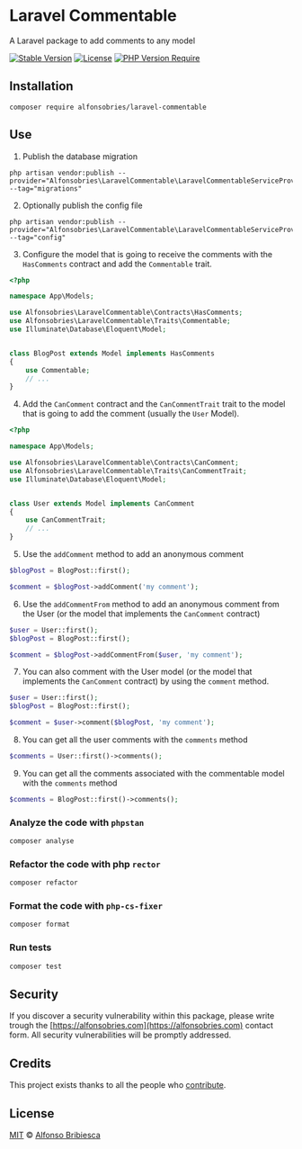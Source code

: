 # Laravel Commentable

A Laravel package to add comments to any model

[![Stable Version](http://poser.pugx.org/alfonsobries/laravel-commentable/v)](https://packagist.org/packages/alfonsobries/laravel-commentable) [![License](http://poser.pugx.org/alfonsobries/laravel-commentable/license)](https://packagist.org/packages/alfonsobries/laravel-commentable) [![PHP Version Require](http://poser.pugx.org/alfonsobries/laravel-commentable/require/php)](https://packagist.org/packages/alfonsobries/laravel-commentable)

## Installation

```console
composer require alfonsobries/laravel-commentable
```

## Use

1. Publish the database migration

```console
php artisan vendor:publish --provider="Alfonsobries\LaravelCommentable\LaravelCommentableServiceProvider" --tag="migrations"
```

2. Optionally publish the config file

```console
php artisan vendor:publish --provider="Alfonsobries\LaravelCommentable\LaravelCommentableServiceProvider" --tag="config"
```


3. Configure the model that is going to receive the comments with the `HasComments` contract and add the `Commentable` trait.

```php
<?php

namespace App\Models;

use Alfonsobries\LaravelCommentable\Contracts\HasComments;
use Alfonsobries\LaravelCommentable\Traits\Commentable;
use Illuminate\Database\Eloquent\Model;


class BlogPost extends Model implements HasComments
{
    use Commentable;
    // ...
}
```

4. Add the `CanComment` contract and the `CanCommentTrait` trait to the model that is going to add the comment (usually the `User` Model).

```php
<?php

namespace App\Models;

use Alfonsobries\LaravelCommentable\Contracts\CanComment;
use Alfonsobries\LaravelCommentable\Traits\CanCommentTrait;
use Illuminate\Database\Eloquent\Model;


class User extends Model implements CanComment
{
    use CanCommentTrait;
    // ...
}
```

5. Use the `addComment` method to add an anonymous comment


```php
$blogPost = BlogPost::first();

$comment = $blogPost->addComment('my comment');
```

6. Use the `addCommentFrom` method to add an anonymous comment from the User (or the model that implements the `CanComment` contract)


```php
$user = User::first();
$blogPost = BlogPost::first();

$comment = $blogPost->addCommentFrom($user, 'my comment');
```

7. You can also comment with the User model (or the model that implements the `CanComment` contract) by using the `comment` method.

```php
$user = User::first();
$blogPost = BlogPost::first();

$comment = $user->comment($blogPost, 'my comment');
```

8. You can get all the user comments with the `comments` method

```php
$comments = User::first()->comments();
```

9. You can get all the comments associated with the commentable model with the `comments` method

```php
$comments = BlogPost::first()->comments();
```

### Analyze the code with `phpstan`

```bash
composer analyse
```

### Refactor the code with php `rector`

```bash
composer refactor
```

### Format the code with `php-cs-fixer`

```bash
composer format
```

### Run tests

```bash
composer test
```

## Security

If you discover a security vulnerability within this package, please write trough the [https://alfonsobries.com](https://alfonsobries.com) contact form. All security vulnerabilities will be promptly addressed.

## Credits

This project exists thanks to all the people who [contribute](../../contributors).

## License

[MIT](LICENSE) © [Alfonso Bribiesca](https://alfonsobries.com)
